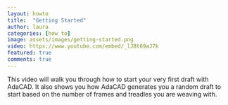 ```yaml
---
layout: howto
title:  "Getting Started"
author: laura
categories: [how to]
image: assets/images/getting-started.png
video: https://www.youtube.com/embed/_lJBt69aJ7k
featured: true
comments: true
---
```


<p>This video will walk you through how to start your very first draft with AdaCAD. It also shows you how AdaCAD generates you a random draft to start based on the number of frames and treadles you are weaving with.</p>
